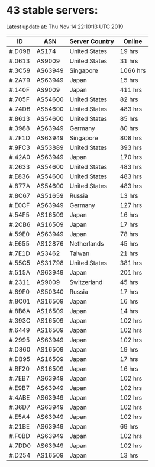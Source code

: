 # 43 stable servers:

Latest update at: Thu Nov 14 22:10:13 UTC 2019

| ID | ASN | Server Country | Online |
| -- | --- | -------------- | ------ |
| #.D09B | AS174 | United States | 19 hrs |
| #.0613 | AS9009 | United States | 31 hrs |
| #.3C59 | AS63949 | Singapore | 1066 hrs |
| #.2A79 | AS63949 | Japan | 15 hrs |
| #.140F | AS9009 | Japan | 411 hrs |
| #.705F | AS54600 | United States | 82 hrs |
| #.74DB | AS54600 | United States | 483 hrs |
| #.8613 | AS54600 | United States | 85 hrs |
| #.3988 | AS63949 | Germany | 80 hrs |
| #.7F1D | AS63949 | Singapore | 808 hrs |
| #.9FC3 | AS53889 | United States | 393 hrs |
| #.42A0 | AS63949 | Japan | 170 hrs |
| #.2633 | AS54600 | United States | 483 hrs |
| #.E836 | AS54600 | United States | 483 hrs |
| #.877A | AS54600 | United States | 483 hrs |
| #.8C67 | AS51659 | Russia | 13 hrs |
| #.E0CF | AS63949 | Germany | 127 hrs |
| #.54F5 | AS16509 | Japan | 16 hrs |
| #.2CB6 | AS16509 | Japan | 17 hrs |
| #.59E0 | AS63949 | Japan | 78 hrs |
| #.E655 | AS12876 | Netherlands | 45 hrs |
| #.7E1D | AS3462 | Taiwan | 21 hrs |
| #.55C5 | AS31798 | United States | 381 hrs |
| #.515A | AS63949 | Japan | 201 hrs |
| #.2311 | AS9009 | Switzerland | 45 hrs |
| #.89F0 | AS50340 | Russia | 17 hrs |
| #.8C01 | AS16509 | Japan | 16 hrs |
| #.8B6A | AS16509 | Japan | 14 hrs |
| #.393C | AS16509 | Japan | 102 hrs |
| #.6449 | AS16509 | Japan | 102 hrs |
| #.2995 | AS63949 | Japan | 102 hrs |
| #.D860 | AS16509 | Japan | 19 hrs |
| #.DB95 | AS16509 | Japan | 17 hrs |
| #.BF20 | AS16509 | Japan | 16 hrs |
| #.7EB7 | AS63949 | Japan | 102 hrs |
| #.E9B7 | AS63949 | Japan | 102 hrs |
| #.4ABE | AS63949 | Japan | 102 hrs |
| #.36D7 | AS63949 | Japan | 102 hrs |
| #.E5A4 | AS63949 | Japan | 102 hrs |
| #.21BE | AS63949 | Japan | 69 hrs |
| #.F0BD | AS63949 | Japan | 102 hrs |
| #.7DD0 | AS63949 | Japan | 102 hrs |
| #.D254 | AS16509 | Japan | 13 hrs |

